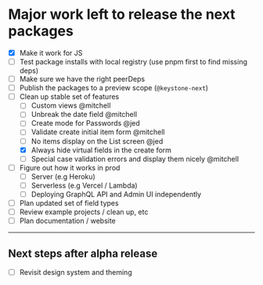 # Major work left to release the next packages

- [x] Make it work for JS
- [ ] Test package installs with local registry (use pnpm first to find missing deps)
- [ ] Make sure we have the right peerDeps
- [ ] Publish the packages to a preview scope (`@keystone-next`)
- [ ] Clean up stable set of features
  - [ ] Custom views @mitchell
  - [ ] Unbreak the date field @mitchell
  - [ ] Create mode for Passwords @jed
  - [ ] Validate create initial item form @mitchell
  - [ ] No items display on the List screen @jed
  - [x] Always hide virtual fields in the create form
  - [ ] Special case validation errors and display them nicely @mitchell
- [ ] Figure out how it works in prod
  - [ ] Server (e.g Heroku)
  - [ ] Serverless (e.g Vercel / Lambda)
  - [ ] Deploying GraphQL API and Admin UI independently
- [ ] Plan updated set of field types
- [ ] Review example projects / clean up, etc
- [ ] Plan documentation / website

---

## Next steps after alpha release

- [ ] Revisit design system and theming
